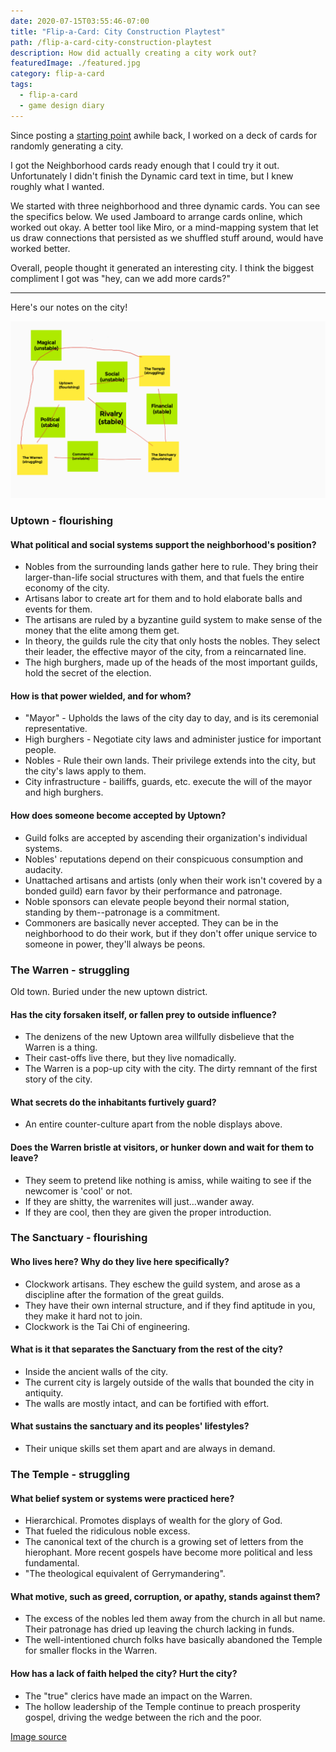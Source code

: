 ```yaml
---
date: 2020-07-15T03:55:46-07:00
title: "Flip-a-Card: City Construction Playtest"
path: /flip-a-card-city-construction-playtest
description: How did actually creating a city work out?
featuredImage: ./featured.jpg
category: flip-a-card
tags:
  - flip-a-card
  - game design diary
---
```


Since posting a [starting point](/flip-a-card-city-expansion-pack) awhile back,
I worked on a deck of cards for randomly generating a city.

I got the Neighborhood cards ready enough that I could try it out.
Unfortunately I didn't finish the Dynamic card text in time,
but I knew roughly what I wanted.

We started with three neighborhood and three dynamic cards.
You can see the specifics below.
We used Jamboard to arrange cards online, which worked out okay.
A better tool like Miro,
or a mind-mapping system that let us draw connections
that persisted as we shuffled stuff around,
would have worked better.

Overall, people thought it generated an interesting city.
I think the biggest compliment I got was
"hey, can we add more cards?"

----

Here's our notes on the city!

![Jamboard](./jamboard.png)

### Uptown - flourishing

#### What political and social systems support the neighborhood's position?

* Nobles from the surrounding lands gather here to rule. They bring their larger-than-life social structures with them, and that fuels the entire economy of the city.
* Artisans labor to create art for them and to hold elaborate balls and events for them.
* The artisans are ruled by a byzantine guild system to make sense of the money that the elite among them get.
* In theory, the guilds rule the city that only hosts the nobles. They select their leader, the effective mayor of the city, from a reincarnated line.
* The high burghers, made up of the heads of the most important guilds, hold the secret of the election. 

#### How is that power wielded, and for whom?

* "Mayor" - Upholds the laws of the city day to day, and is its ceremonial representative.
* High burghers - Negotiate city laws and administer justice for important people.
* Nobles - Rule their own lands. Their privilege extends into the city, but the city's laws apply to them.
* City infrastructure - bailiffs, guards, etc. execute the will of the mayor and high burghers.

#### How does someone become accepted by Uptown?

* Guild folks are accepted by ascending their organization's individual systems.
* Nobles' reputations depend on their conspicuous consumption and audacity.
* Unattached artisans and artists (only when their work isn't covered by a bonded guild) earn favor by their performance and patronage.
* Noble sponsors can elevate people beyond their normal station, standing by them--patronage is a commitment. 
* Commoners are basically never accepted. They can be in the neighborhood to do their work, but if they don't offer unique service to someone in power, they'll always be peons.

### The Warren - struggling

Old town. Buried under the new uptown district.

#### Has the city forsaken itself, or fallen prey to outside influence?

* The denizens of the new Uptown area willfully disbelieve that the Warren is a thing.
* Their cast-offs live there, but they live nomadically.
* The Warren is a pop-up city with the city. The dirty remnant of the first story of the city. 

#### What secrets do the inhabitants furtively guard?

* An entire counter-culture apart from the noble displays above.

#### Does the Warren bristle at visitors, or hunker down and wait for them to leave?

*  They seem to pretend like nothing is amiss, while waiting to see if the newcomer is 'cool' or not.
* If they are shitty, the warrenites will just...wander away.
* If they are cool, then they are given the proper introduction.

### The Sanctuary - flourishing

#### Who lives here? Why do they live here specifically?

* Clockwork artisans. They eschew the guild system, and arose as a discipline after the formation of the great guilds.
* They have their own internal structure, and if they find aptitude in you, they make it hard not to join.
* Clockwork is the Tai Chi of engineering.

#### What is it that separates the Sanctuary from the rest of the city?

* Inside the ancient walls of the city.
* The current city is largely outside of the walls that bounded the city in antiquity.
* The walls are mostly intact, and can be fortified with effort.

#### What sustains the sanctuary and its peoples' lifestyles?

* Their unique skills set them apart and are always in demand.

### The Temple - struggling

#### What belief system or systems were practiced here?

* Hierarchical. Promotes displays of wealth for the glory of God.
* That fueled the ridiculous noble excess.
* The canonical text of the church is a growing set of letters from the hierophant. More recent gospels have become more political and less fundamental.
* "The theological equivalent of Gerrymandering".

#### What motive, such as greed, corruption, or apathy, stands against them?

* The excess of the nobles led them away from the church in all but name. Their patronage has dried up leaving the church lacking in funds.
* The well-intentioned church folks have basically abandoned the Temple for smaller flocks in the Warren.

#### How has a lack of faith helped the city? Hurt the city?

* The "true" clerics have made an impact on the Warren.
* The hollow leadership of the Temple continue to preach prosperity gospel, driving the wedge between the rich and the poor.

[Image source](https://pixabay.com/photos/city-construction-summer-2457460/)